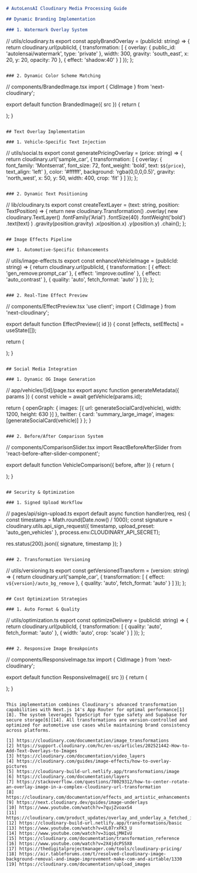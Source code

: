 ```markdown
# AutoLensAI Cloudinary Media Processing Guide

## Dynamic Branding Implementation

### 1. Watermark Overlay System
```
// utils/cloudinary.ts
export const applyBrandOverlay = (publicId: string) => {
  return cloudinary.url(publicId, {
    transformation: [
      {
        overlay: {
          public_id: 'autolensai/watermark',
          type: 'private'
        },
        width: 300,
        gravity: 'south_east',
        x: 20,
        y: 20,
        opacity: 70
      },
      { effect: 'shadow:40' }
    ]
  });
};
```

### 2. Dynamic Color Scheme Matching
```
// components/BrandedImage.tsx
import { CldImage } from 'next-cloudinary';

export default function BrandedImage({ src }) {
  return (
    
  );
}
```

## Text Overlay Implementation

### 1. Vehicle-Specific Text Injection
```
// utils/social.ts
export const generatePricingOverlay = (price: string) => {
  return cloudinary.url('sample_car', {
    transformation: [
      {
        overlay: {
          font_family: 'Montserrat',
          font_size: 72,
          font_weight: 'bold',
          text: `$${price}`,
          text_align: 'left'
        },
        color: '#ffffff',
        background: 'rgba(0,0,0,0.5)',
        gravity: 'north_west',
        x: 50,
        y: 50,
        width: 400,
        crop: 'fit'
      }
    ]
  });
};
```

### 2. Dynamic Text Positioning
```
// lib/cloudinary.ts
export const createTextLayer = (text: string, position: TextPosition) => {
  return new cloudinary.Transformation()
    .overlay(
      new cloudinary.TextLayer()
        .fontFamily('Arial')
        .fontSize(40)
        .fontWeight('bold')
        .text(text)
    )
    .gravity(position.gravity)
    .x(position.x)
    .y(position.y)
    .chain();
};
```

## Image Effects Pipeline

### 1. Automotive-Specific Enhancements
```
// utils/image-effects.ts
export const enhanceVehicleImage = (publicId: string) => {
  return cloudinary.url(publicId, {
    transformation: [
      { effect: 'gen_remove:prompt_car' },
      { effect: 'improve:outline' },
      { effect: 'auto_contrast' },
      { quality: 'auto', fetch_format: 'auto' }
    ]
  });
};
```

### 2. Real-Time Effect Preview
```
// components/EffectPreview.tsx
'use client';
import { CldImage } from 'next-cloudinary';

export default function EffectPreview({ id }) {
  const [effects, setEffects] = useState([]);

  return (
    
      
      
    
  );
}
```

## Social Media Integration

### 1. Dynamic OG Image Generation
```
// app/vehicles/[id]/page.tsx
export async function generateMetadata({ params }) {
  const vehicle = await getVehicle(params.id);
  
  return {
    openGraph: {
      images: [{
        url: generateSocialCard(vehicle),
        width: 1200,
        height: 630
      }]
    },
    twitter: {
      card: 'summary_large_image',
      images: [generateSocialCard(vehicle)]
    }
  };
}
```

### 2. Before/After Comparison System
```
// components/ComparisonSlider.tsx
import ReactBeforeAfterSlider from 'react-before-after-slider-component';

export default function VehicleComparison({ before, after }) {
  return (
    
      
    
  );
}
```

## Security & Optimization

### 1. Signed Upload Workflow
```
// pages/api/sign-upload.ts
export default async function handler(req, res) {
  const timestamp = Math.round(Date.now() / 1000);
  const signature = cloudinary.utils.api_sign_request({
    timestamp,
    upload_preset: 'auto_gen_vehicles'
  }, process.env.CLOUDINARY_API_SECRET);

  res.status(200).json({ signature, timestamp });
}
```

### 2. Transformation Versioning
```
// utils/versioning.ts
export const getVersionedTransform = (version: string) => {
  return cloudinary.url('sample_car', {
    transformation: [
      { effect: `v${version}/auto_bg_remove` },
      { quality: 'auto', fetch_format: 'auto' }
    ]
  });
};
```

## Cost Optimization Strategies

### 1. Auto Format & Quality
```
// utils/optimization.ts
export const optimizeDelivery = (publicId: string) => {
  return cloudinary.url(publicId, {
    transformation: [
      { quality: 'auto', fetch_format: 'auto' },
      { width: 'auto', crop: 'scale' }
    ]
  });
};
```

### 2. Responsive Image Breakpoints
```
// components/ResponsiveImage.tsx
import { CldImage } from 'next-cloudinary';

export default function ResponsiveImage({ src }) {
  return (
    
  );
}
```

This implementation combines Cloudinary's advanced transformation capabilities with Next.js 14's App Router for optimal performance[1][8]. The system leverages TypeScript for type safety and Supabase for secure storage[6][14]. All transformations are version-controlled and optimized for automotive use cases while maintaining brand consistency across platforms.

[1] https://cloudinary.com/documentation/image_transformations
[2] https://support.cloudinary.com/hc/en-us/articles/202521442-How-to-Add-Text-Overlays-to-Images
[3] https://cloudinary.com/documentation/video_layers
[4] https://cloudinary.com/guides/image-effects/how-to-overlay-pictures
[5] https://cloudinary-build-url.netlify.app/transformations/image
[6] https://cloudinary.com/documentation/layers
[7] https://stackoverflow.com/questions/78029312/how-to-center-rotate-an-overlay-image-in-a-complex-cloudinary-url-transformation
[8] https://cloudinary.com/documentation/effects_and_artistic_enhancements
[9] https://next.cloudinary.dev/guides/image-underlays
[10] https://www.youtube.com/watch?v=7qujZvoaxS4
[11] https://cloudinary.com/product_updates/overlay_and_underlay_a_fetched_image
[12] https://cloudinary-build-url.netlify.app/transformations/basic
[13] https://www.youtube.com/watch?v=UL07rxFK3_U
[14] https://www.youtube.com/watch?v=3iqoLjMHIvU
[15] https://cloudinary.com/documentation/transformation_reference
[16] https://www.youtube.com/watch?v=2X4jdcPS5X8
[17] https://thedigitalprojectmanager.com/tools/cloudinary-pricing/
[18] https://air.tableforums.com/t/resolved-cloudinary-image-background-removal-and-image-improvement-make-com-and-airtable/1330
[19] https://cloudinary.com/documentation/upload_images